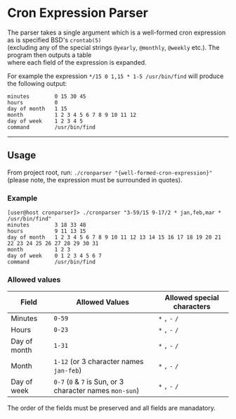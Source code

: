 # Cron Expression Parser

The parser takes a single argument which is a well-formed cron expression as is specified BSD's `crontab(5)`    
(excluding any of the special strings `@yearly`, `@monthly`, `@weekly` etc.). The program then outputs a table  
where each field of the expression is expanded.  

For example the expression `*/15 0 1,15 * 1-5 /usr/bin/find` will produce the following output:  
```
minutes        0 15 30 45
hours          0
day of month   1 15
month          1 2 3 4 5 6 7 8 9 10 11 12
day of week    1 2 3 4 5
command        /usr/bin/find
```
---
## Usage
From project root, run: `./cronparser "{well-formed-cron-expression}"` (please note, the expression must be surrounded in quotes).
### Example
```shell
[user@host cronparser]> ./cronparser "3-59/15 9-17/2 * jan,feb,mar * /usr/bin/find"
minutes        3 18 33 48
hours          9 11 13 15
day of month   1 2 3 4 5 6 7 8 9 10 11 12 13 14 15 16 17 18 19 20 21 22 23 24 25 26 27 28 29 30 31
month          1 2 3
day of week    0 1 2 3 4 5 6 7
command        /usr/bin/find
```
### Allowed values
| Field          | Allowed Values                                           | Allowed special characters | 
| -----------    | -----------                                              | -----------                |
| Minutes        | `0-59`                                                   | `*` `,` `-` `/`            |
| Hours          | `0-23`                                                   | `*` `,` `-` `/`            |
| Day of month   | `1-31`                                                   | `*` `,` `-` `/`            |
| Month          | `1-12` (or 3 character names `jan-feb`)                  | `*` `,` `-` `/`            |
| Day of week    | `0-7` (`0` & `7` is Sun, or 3 character names `mon-sun`) | `*` `,` `-` `/`            |

The order of the fields must be preserved and all fields are manadatory.